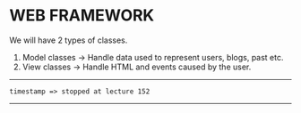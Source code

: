 # WEB FRAMEWORK

We will have 2 types of classes.

1. Model classes -> Handle data used to represent users, blogs, past etc.
2. View classes -> Handle HTML and events caused by the user.

---

```
timestamp => stopped at lecture 152
```

---

